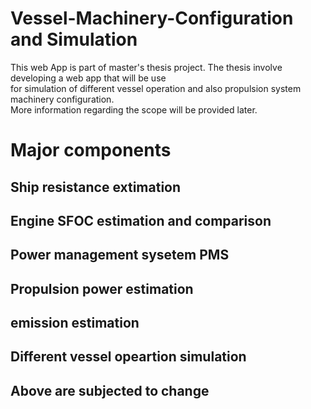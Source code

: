 # Vessel-Machinery-Configuration and Simulation 


This web App is part of master's thesis project. The thesis involve developing a web app that will be use <br>
for simulation of different vessel operation and also propulsion system machinery configuration. <br>
More information regarding the scope will be provided later.

#                    Major components 

<h2> Ship resistance extimation </h2>

<h2> Engine SFOC estimation and comparison  </h2>

<h2> Power management sysetem PMS  </h2>
<h2> Propulsion power estimation  </h2>

<h2> emission estimation   </h2>

<h2> Different vessel opeartion simulation  </h2>

<h2> Above are subjected to change    </h2>
